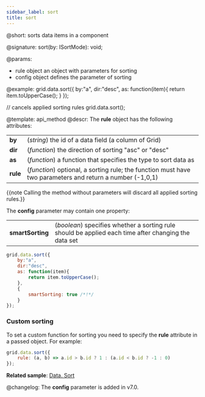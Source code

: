 ```yaml
---
sidebar_label: sort
title: sort
---          
```


@short: sorts data items in a component

@signature: sort(by: ISortMode): void;

@params:
- rule		object		an object with parameters for sorting
- config	object		defines the parameter of sorting

@example:
grid.data.sort({
    by:"a",
    dir:"desc",
    as: function(item){
        return item.toUpperCase(); 
    }
});

// cancels applied sorting rules
grid.data.sort();

@template: api_method
@descr:
The **rule** object has the following attributes:

<table class="webixdoc_links">
	<tbody>
        <tr>
			<td class="webixdoc_links0"><b>by</b></td>
			<td>(<i>string</i>) the id of a data field (a column of Grid)</td>
		</tr>
        <tr>
			<td class="webixdoc_links0"><b>dir</b></td>
			<td>(<i>function</i>) the direction of sorting "asc" or "desc"</td>
		</tr>
        <tr>
			<td class="webixdoc_links0"><b>as</b></td>
			<td>(<i>function</i>) a function that specifies the type to sort data as</td>
		</tr>
        <tr>
			<td class="webixdoc_links0"><b>rule</b></td>
			<td>(<i>function</i>) optional, a sorting rule; the function must have two parameters and return a number (-1,0,1)</td>
		</tr>
    </tbody>
</table>

{{note Calling the method without parameters will discard all applied sorting rules.}}

The **config** parameter may contain one property:

<table class="webixdoc_links">
	<tbody>
        <tr>
			<td class="webixdoc_links0"><b>smartSorting</b></td>
			<td>(<i>boolean</i>) specifies whether a sorting rule should be applied each time after changing the data set
            </td>
		</tr>
    </tbody>
</table>	

~~~js
grid.data.sort({
    by:"a",
    dir:"desc",
    as: function(item){
        return item.toUpperCase(); 
    },
	{
		smartSorting: true /*!*/
	}
});
~~~

### Custom sorting

To set a custom function for sorting you need to specify the **rule** attribute in a passed object. For example:

~~~js
grid.data.sort({
    rule: (a, b) => a.id > b.id ? 1 : (a.id < b.id ? -1 : 0) 
});
~~~

**Related sample**: [Data. Sort](https://snippet.dhtmlx.com/lz351u47)

@changelog: 
The **config** parameter is added in v7.0. 